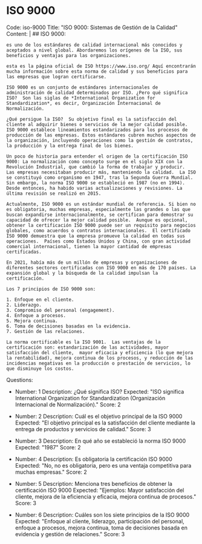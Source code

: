 
# ISO 9000
Code: iso-9000
Title: "ISO 9000: Sistemas de Gestión de la Calidad"
Content: |
    ## ISO 9000:

    es uno de los estándares de calidad internacional más conocidos y aceptados a nivel global. Abordaremos los orígenes de la ISO, sus beneficios y ventajas para las organizaciones.

    esta es la página oficial de ISO https://www.iso.org/ Aquí encontrarán mucha información sobre esta norma de calidad y sus beneficios para las empresas que logran certificarse.

    ISO 9000 es un conjunto de estándares internacionales de administración de calidad determinados por ISO. ¿Pero qué significa ISO?  Son las siglas de *International Organization for Standardization*, es decir, Organización Internacional de Normalización.

    ¿Qué persigue la ISO?  Su objetivo final es la satisfacción del cliente al adquirir bienes o servicios de la mejor calidad posible.  ISO 9000 establece lineamientos estandarizados para los procesos de producción de las empresas. Estos estándares cubren muchos aspectos de la organización, incluyendo operaciones como la gestión de contratos, la producción y la entrega final de los bienes.

    Un poco de historia para entender el origen de la certificación ISO 9000: La normalización como concepto surge en el siglo XIX con la Revolución Industrial, que cambió la forma de trabajar y producir.  Las empresas necesitaban producir más, manteniendo la calidad.  La ISO se constituyó como organismo en 1947, tras la Segunda Guerra Mundial. Sin embargo, la norma ISO 9000 se estableció en 1987 (no en 1994).  Desde entonces, ha habido varias actualizaciones y revisiones. La última revisión se realizó en 2015.

    Actualmente, ISO 9000 es un estándar mundial de referencia. Si bien no es obligatoria, muchas empresas, especialmente las grandes o las que buscan expandirse internacionalmente, se certifican para demostrar su capacidad de ofrecer la mejor calidad posible.  Aunque es opcional, obtener la certificación ISO 9000 puede ser un requisito para negocios globales, como acuerdos o contratos internacionales.  El certificado ISO 9000 demuestra que la empresa promueve la calidad en todas sus operaciones.  Países como Estados Unidos y China, con gran actividad comercial internacional, tienen la mayor cantidad de empresas certificadas.

    En 2021, había más de un millón de empresas y organizaciones de diferentes sectores certificadas con ISO 9000 en más de 170 países. La expansión global y la búsqueda de la calidad impulsan la certificación.

    Los 7 principios de ISO 9000 son:

    1. Enfoque en el cliente.
    2. Liderazgo.
    3. Compromiso del personal (engagement).
    4. Enfoque a procesos.
    5. Mejora continua.
    6. Toma de decisiones basadas en la evidencia.
    7. Gestión de las relaciones.

    La norma certificable es la ISO 9001.  Las ventajas de la certificación son: estandarización de las actividades, mayor satisfacción del cliente,  mayor eficacia y eficiencia (lo que mejora la rentabilidad), mejora continua de los procesos, y reducción de las incidencias negativas en la producción o prestación de servicios, lo que disminuye los costos.

Questions:
  - Number: 1
    Description: ¿Qué significa ISO?
    Expected: "ISO significa International Organization for Standardization (Organización Internacional de Normalización)."
    Score: 2

  - Number: 2
    Description: Cuál es el objetivo principal de la ISO 9000
    Expected: "El objetivo principal es la satisfacción del cliente mediante la entrega de productos y servicios de calidad."
    Score: 3

  - Number: 3
    Description: En qué año se estableció la norma ISO 9000
    Expected: "1987"
    Score: 2

  - Number: 4
    Description: Es obligatoria la certificación ISO 9000
    Expected: "No, no es obligatoria, pero es una ventaja competitiva para muchas empresas."
    Score: 2

  - Number: 5
    Description: Menciona tres beneficios de obtener la certificación ISO 9000
    Expected: "Ejemplos: Mayor satisfacción del cliente, mejora de la eficiencia y eficacia, mejora continua de procesos."
    Score: 3

  - Number: 6
    Description: Cuáles son los siete principios de la ISO 9000
    Expected: "Enfoque al cliente, liderazgo, participación del personal, enfoque a procesos, mejora continua, toma de decisiones basada en evidencia y gestión de relaciones."
    Score: 3
